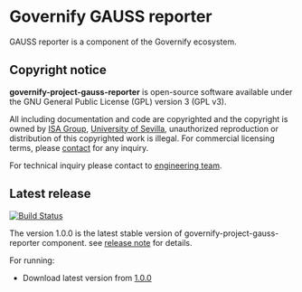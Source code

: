# Governify GAUSS reporter

GAUSS reporter is a component of the Governify ecosystem.

## Copyright notice

**governify-project-gauss-reporter** is open-source software available under the GNU General Public License (GPL) version 3 (GPL v3).

All including documentation and code are copyrighted and the copyright is owned by [ISA Group](http://www.isa.us.es), 
[University of Sevilla](http://www.us.es), unauthorized reproduction or distribution of this copyrighted work is illegal.
For commercial licensing terms, please [contact](./extra/contact.md) for any inquiry.

For technical inquiry please contact to [engineering team](./extra/about.md).

## Latest release

[![Build Status](https://travis-ci.org/isa-group/governify-project-gauss-reporter.svg?branch=master)](https://travis-ci.org/http://github.com/isa-group/governify-project-gauss-reporter)

The version 1.0.0 is the latest stable version of governify-project-gauss-reporter component.
see [release note](http://github.com/isa-group/governify-project-gauss-reporter/releases/tag/1.0.0) for details.

For running:

- Download latest version from [1.0.0](http://github.com/isa-group/governify-project-gauss-reporter/releases/tag/1.0.0)
